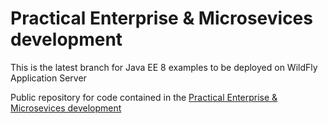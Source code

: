 Practical Enterprise & Microsevices development
=====================================

This is the latest branch for Java EE 8 examples to be deployed on WildFly Application Server

Public repository for code contained in the [Practical Enterprise & Microsevices development](http://www.itbuzzpress.com/ebooks/java-ee-7-development-on-wildfly.html)



